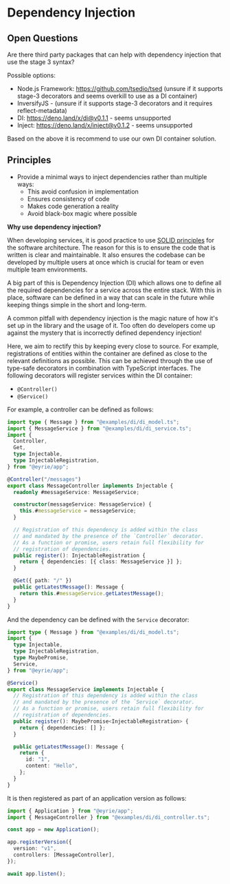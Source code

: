 # Dependency Injection

## Open Questions

Are there third party packages that can help with dependency injection that use
the stage 3 syntax?

Possible options:

- Node.js Framework: https://github.com/tsedio/tsed (unsure if it supports
  stage-3 decorators and seems overkill to use as a DI container)
- InversifyJS - (unsure if it supports stage-3 decorators and it requires
  reflect-metadata)
- DI: https://deno.land/x/di@v0.1.1 - seems unsupported
- Inject: https://deno.land/x/inject@v0.1.2 - seems unsupported

Based on the above it is recommend to use our own DI container solution.

## Principles

- Provide a minimal ways to inject dependencies rather than multiple ways:
  - This avoid confusion in implementation
  - Ensures consistency of code
  - Makes code generation a reality
  - Avoid black-box magic where possible

**Why use dependency injection?**

When developing services, it is good practice to use
[SOLID principles](https://en.wikipedia.org/wiki/SOLID) for the software
architecture. The reason for this is to ensure the code that is written is clear
and maintainable. It also ensures the codebase can be developed by multiple
users at once which is crucial for team or even multiple team environments.

A big part of this is Dependency Injection (DI) which allows one to define all
the required dependencies for a service across the entire stack. With this in
place, software can be defined in a way that can scale in the future while
keeping things simple in the short and long-term.

A common pitfall with dependency injection is the magic nature of how it's set
up in the library and the usage of it. Too often do developers come up against
the mystery that is incorrectly defined dependency injection!

Here, we aim to rectify this by keeping every close to source. For example,
registrations of entities within the container are defined as close to the
relevant definitions as possible. This can be achieved through the use of
type-safe decorators in combination with TypeScript interfaces. The following
decorators will register services within the DI container:

- `@Controller()`
- `@Service()`

For example, a controller can be defined as follows:

```ts
import type { Message } from "@examples/di/di_model.ts";
import { MessageService } from "@examples/di/di_service.ts";
import {
  Controller,
  Get,
  type Injectable,
  type InjectableRegistration,
} from "@eyrie/app";

@Controller("/messages")
export class MessageController implements Injectable {
  readonly #messageService: MessageService;

  constructor(messageService: MessageService) {
    this.#messageService = messageService;
  }

  // Registration of this dependency is added within the class
  // and mandated by the presence of the `Controller` decorator.
  // As a function or promise, users retain full flexibility for
  // registration of dependencies.
  public register(): InjectableRegistration {
    return { dependencies: [{ class: MessageService }] };
  }

  @Get({ path: "/" })
  public getLatestMessage(): Message {
    return this.#messageService.getLatestMessage();
  }
}
```

And the dependency can be defined with the `Service` decorator:

```ts
import type { Message } from "@examples/di/di_model.ts";
import {
  type Injectable,
  type InjectableRegistration,
  type MaybePromise,
  Service,
} from "@eyrie/app";

@Service()
export class MessageService implements Injectable {
  // Registration of this dependency is added within the class
  // and mandated by the presence of the `Service` decorator.
  // As a function or promise, users retain full flexibility for
  // registration of dependencies.
  public register(): MaybePromise<InjectableRegistration> {
    return { dependencies: [] };
  }

  public getLatestMessage(): Message {
    return {
      id: "1",
      content: "Hello",
    };
  }
}
```

It is then registered as part of an application version as follows:

```ts ignore
import { Application } from "@eyrie/app";
import { MessageController } from "@examples/di/di_controller.ts";

const app = new Application();

app.registerVersion({
  version: "v1",
  controllers: [MessageController],
});

await app.listen();
```
